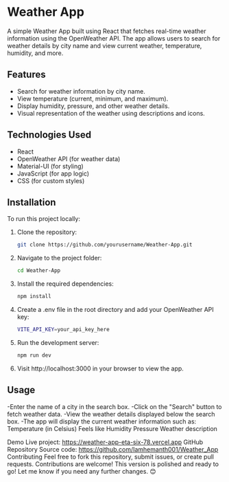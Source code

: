# Weather App

A simple Weather App built using React that fetches real-time weather information using the OpenWeather API. The app allows users to search for weather details by city name and view current weather, temperature, humidity, and more.

## Features

- Search for weather information by city name.
- View temperature (current, minimum, and maximum).
- Display humidity, pressure, and other weather details.
- Visual representation of the weather using descriptions and icons.

## Technologies Used

- React
- OpenWeather API (for weather data)
- Material-UI (for styling)
- JavaScript (for app logic)
- CSS (for custom styles)

## Installation

To run this project locally:

1. Clone the repository:
   ```bash
   git clone https://github.com/yourusername/Weather-App.git

2. Navigate to the project folder:
    ```bash
    cd Weather-App

3. Install the required dependencies:
    ```bash    
    npm install

4. Create a .env file in the root directory and add your OpenWeather API key:
    ```bash
    VITE_API_KEY=your_api_key_here

5. Run the development server:
   ```bash
   npm run dev
   
6. Visit http://localhost:3000 in your browser to view the app.

## Usage

-Enter the name of a city in the search box.
-Click on the "Search" button to fetch weather data.
-View the weather details displayed below the search box.
-The app will display the current weather information such as:
  Temperature (in Celsius)
  Feels like
  Humidity
  Pressure
  Weather description

Demo Live project: https://weather-app-eta-six-78.vercel.app
GitHub Repository Source code: https://github.com/Iamhemanth001/Weather_App
Contributing Feel free to fork this repository, submit issues, or create pull requests. Contributions are welcome!
This version is polished and ready to go! Let me know if you need any further changes. 😊
